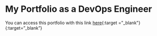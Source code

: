 # My Portfolio as a DevOps Engineer

You can access this portfolio with this link [here](https://tolani-port.netlify.app/){:target ="_blank"}
{:target=”_blank”} 
